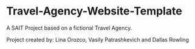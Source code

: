 # Travel-Agency-Website-Template

A SAIT Project based on a fictional Travel Agency.

Project created by: Lina Orozco, Vasily Patrashkevich and Dallas Rowling
